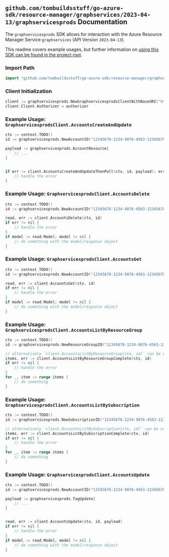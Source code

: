 
## `github.com/tombuildsstuff/go-azure-sdk/resource-manager/graphservices/2023-04-13/graphservicesprods` Documentation

The `graphservicesprods` SDK allows for interaction with the Azure Resource Manager Service `graphservices` (API Version `2023-04-13`).

This readme covers example usages, but further information on [using this SDK can be found in the project root](https://github.com/tombuildsstuff/go-azure-sdk/tree/main/docs).

### Import Path

```go
import "github.com/tombuildsstuff/go-azure-sdk/resource-manager/graphservices/2023-04-13/graphservicesprods"
```


### Client Initialization

```go
client := graphservicesprods.NewGraphservicesprodsClientWithBaseURI("https://management.azure.com")
client.Client.Authorizer = authorizer
```


### Example Usage: `GraphservicesprodsClient.AccountsCreateAndUpdate`

```go
ctx := context.TODO()
id := graphservicesprods.NewAccountID("12345678-1234-9876-4563-123456789012", "example-resource-group", "accountValue")

payload := graphservicesprods.AccountResource{
	// ...
}


if err := client.AccountsCreateAndUpdateThenPoll(ctx, id, payload); err != nil {
	// handle the error
}
```


### Example Usage: `GraphservicesprodsClient.AccountsDelete`

```go
ctx := context.TODO()
id := graphservicesprods.NewAccountID("12345678-1234-9876-4563-123456789012", "example-resource-group", "accountValue")

read, err := client.AccountsDelete(ctx, id)
if err != nil {
	// handle the error
}
if model := read.Model; model != nil {
	// do something with the model/response object
}
```


### Example Usage: `GraphservicesprodsClient.AccountsGet`

```go
ctx := context.TODO()
id := graphservicesprods.NewAccountID("12345678-1234-9876-4563-123456789012", "example-resource-group", "accountValue")

read, err := client.AccountsGet(ctx, id)
if err != nil {
	// handle the error
}
if model := read.Model; model != nil {
	// do something with the model/response object
}
```


### Example Usage: `GraphservicesprodsClient.AccountsListByResourceGroup`

```go
ctx := context.TODO()
id := graphservicesprods.NewResourceGroupID("12345678-1234-9876-4563-123456789012", "example-resource-group")

// alternatively `client.AccountsListByResourceGroup(ctx, id)` can be used to do batched pagination
items, err := client.AccountsListByResourceGroupComplete(ctx, id)
if err != nil {
	// handle the error
}
for _, item := range items {
	// do something
}
```


### Example Usage: `GraphservicesprodsClient.AccountsListBySubscription`

```go
ctx := context.TODO()
id := graphservicesprods.NewSubscriptionID("12345678-1234-9876-4563-123456789012")

// alternatively `client.AccountsListBySubscription(ctx, id)` can be used to do batched pagination
items, err := client.AccountsListBySubscriptionComplete(ctx, id)
if err != nil {
	// handle the error
}
for _, item := range items {
	// do something
}
```


### Example Usage: `GraphservicesprodsClient.AccountsUpdate`

```go
ctx := context.TODO()
id := graphservicesprods.NewAccountID("12345678-1234-9876-4563-123456789012", "example-resource-group", "accountValue")

payload := graphservicesprods.TagUpdate{
	// ...
}


read, err := client.AccountsUpdate(ctx, id, payload)
if err != nil {
	// handle the error
}
if model := read.Model; model != nil {
	// do something with the model/response object
}
```
